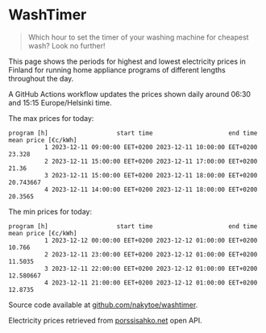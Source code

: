 
# WashTimer

> Which hour to set the timer of your washing machine for cheapest wash? Look no further!

This page shows the periods for highest and lowest electricity prices in Finland 
for running home appliance programs of different lengths throughout the day. 

A GitHub Actions workflow updates the prices shown daily around 06:30 and 15:15 Europe/Helsinki time.

The max prices for today:

	program [h]                   start time                     end time mean price [€c/kWh]
	          1 2023-12-11 09:00:00 EET+0200 2023-12-11 10:00:00 EET+0200              23.328
	          2 2023-12-11 15:00:00 EET+0200 2023-12-11 17:00:00 EET+0200               21.36
	          3 2023-12-11 15:00:00 EET+0200 2023-12-11 18:00:00 EET+0200           20.743667
	          4 2023-12-11 14:00:00 EET+0200 2023-12-11 18:00:00 EET+0200             20.3565

The min prices for today:

	program [h]                   start time                     end time mean price [€c/kWh]
	          1 2023-12-12 00:00:00 EET+0200 2023-12-12 01:00:00 EET+0200              10.766
	          2 2023-12-11 23:00:00 EET+0200 2023-12-12 01:00:00 EET+0200             11.5035
	          3 2023-12-11 22:00:00 EET+0200 2023-12-12 01:00:00 EET+0200           12.580667
	          4 2023-12-11 21:00:00 EET+0200 2023-12-12 01:00:00 EET+0200             12.8735


Source code available at [github.com/nakytoe/washtimer](https://github.com/nakytoe/washtimer).

Electricity prices retrieved from [porssisahko.net](https://porssisahko.net/api) open API.
